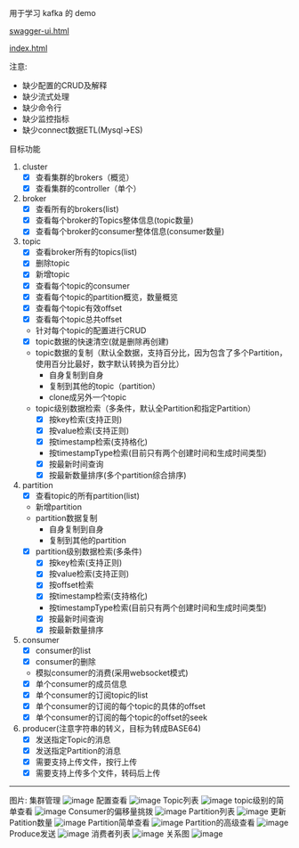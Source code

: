 用于学习 kafka 的 demo

[swagger-ui.html](http://localhost:8787/demo_kafka/swagger-ui.html)

[index.html](http://localhost:8787/demo_kafka/index.html)


注意:
* 缺少配置的CRUD及解释
* 缺少流式处理
* 缺少命令行
* 缺少监控指标
* 缺少connect数据ETL(Mysql->ES)

目标功能
1. cluster
   * [x] 查看集群的brokers（概览）
   * [x] 查看集群的controller（单个）
2. broker
   * [x] 查看所有的brokers(list)
   * [x] 查看每个broker的Topics整体信息(topic数量)
   * [x] 查看每个broker的consumer整体信息(consumer数量)
3. topic
   * [x] 查看broker所有的topics(list)
   * [x] 删除topic
   * [x] 新增topic
   * [x] 查看每个topic的consumer
   * [x] 查看每个topic的partition概览，数量概览
   * [x] 查看每个topic有效offset
   * [x] 查看每个topic总共offset
   * 针对每个topic的配置进行CRUD
   * [x] topic数据的快速清空(就是删除再创建)
   * topic数据的复制（默认全数据，支持百分比，因为包含了多个Partition，使用百分比最好，数字默认转换为百分比）
     * 自身复制到自身
     * 复制到其他的topic（partition）
     * clone成另外一个topic
   * topic级别数据检索（多条件，默认全Partition和指定Partition）
     * [x] 按key检索(支持正则)
     * [x] 按value检索(支持正则)
     * [x] 按timestamp检索(支持格化)  
     * 按timestampType检索(目前只有两个创建时间和生成时间类型)
     * [x] 按最新时间查询
     * [x] 按最新数量排序(多个partition综合排序)
4. partition
   * [x] 查看topic的所有partition(list)
   *  新增partition
   * partition数据复制
     * 自身复制到自身
     * 复制到其他的partition
   * [x] partition级别数据检索(多条件)
     * [x] 按key检索(支持正则)
     * [x] 按value检索(支持正则)
     * [x] 按offset检索
     * [x] 按timestamp检索(支持格化)  
     * 按timestampType检索(目前只有两个创建时间和生成时间类型)
     * [x] 按最新时间查询
     * [x] 按最新数量排序
5. consumer
   * [x] consumer的list
   * [x] consumer的删除
   * 模拟consumer的消费(采用websocket模式)
   * [x] 单个consumer的成员信息
   * [x] 单个consumer的订阅topic的list
   * [x] 单个consumer的订阅的每个topic的具体的offset
   * [x] 单个consumer的订阅的每个topic的offset的seek
6. producer(注意字符串的转义，目标为转成BASE64)
   * [x] 发送指定Topic的消息
   * [x] 发送指定Partition的消息
   * [x] 需要支持上传文件，按行上传
   * [x] 需要支持上传多个文件，转码后上传
   
---

图片:
集群管理
![image](https://raw.githubusercontent.com/chao313/demo_kafka/master/src/main/resources/doc/集群管理.png)
配置查看
![image](https://raw.githubusercontent.com/chao313/demo_kafka/master/src/main/resources/doc/配置查看.png)
Topic列表
![image](https://raw.githubusercontent.com/chao313/demo_kafka/master/src/main/resources/doc/Topic列表.png)
topic级别的简单查看
![image](https://raw.githubusercontent.com/chao313/demo_kafka/master/src/main/resources/doc/topic级别的简单查看.png)
Consumer的偏移量挑拨
![image](https://raw.githubusercontent.com/chao313/demo_kafka/master/src/main/resources/doc/Consumer的偏移量挑拨.png)
Partition列表
![image](https://raw.githubusercontent.com/chao313/demo_kafka/master/src/main/resources/doc/Partition列表.png)
更新Patition数量
![image](https://raw.githubusercontent.com/chao313/demo_kafka/master/src/main/resources/doc/更新Patition数量.png)
Partition简单查看
![image](https://raw.githubusercontent.com/chao313/demo_kafka/master/src/main/resources/doc/Partition简单查看.png)
Partition的高级查看
![image](https://raw.githubusercontent.com/chao313/demo_kafka/master/src/main/resources/doc/Partition的高级查看.png)
Produce发送
![image](https://raw.githubusercontent.com/chao313/demo_kafka/master/src/main/resources/doc/Produce发送.png)
消费者列表
![image](https://raw.githubusercontent.com/chao313/demo_kafka/master/src/main/resources/doc/消费者列表.png)
关系图
![image](https://raw.githubusercontent.com/chao313/demo_kafka/master/src/main/resources/doc/kafka-admin-produce-consumer关系图.png)





   





  

 

 